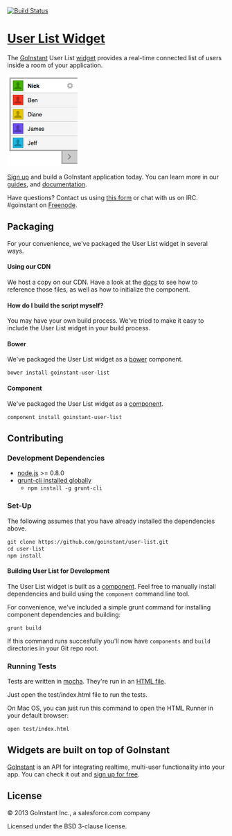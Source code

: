 [![Build Status](https://travis-ci.org/goinstant/user-list.png?branch=master)](https://travis-ci.org/goinstant/user-list)

# [User List Widget](https://developers.goinstant.com/v1/widgets/user_list.html)

The [GoInstant](https://goinstant.com) User List [widget](https://developers.goinstant.com/v1/widgets/index.html) provides a real-time connected list of users inside a room
of your application.

![User List](user-list.png)

[Sign up](https://goinstant.com/signup) and build a GoInstant application today. You can learn more in our
[guides](https://developers.goinstant.com/v1/widgets/guides/index.html),
and
[documentation](https://developers.goinstant.com/v1/widgets/user_list.html).

Have questions? Contact us using [this form](https://goinstant.com/contact) or
chat with us on IRC. #goinstant on [Freenode](http://freenode.net/).

## Packaging
For your convenience, we've packaged the User List widget in several
ways.

#### Using our CDN

We host a copy on our CDN. Have a look at the [docs](https://developers.goinstant.com/v1/widgets/user_list.html)
to see how to reference those files, as well as how to initialize the component.

#### How do I build the script myself?

You may have your own build process. We've tried to make it easy to include
the User List widget in your build process.

#### Bower

We've packaged the User List widget as a [bower](http://bower.io/)
component.

```
bower install goinstant-user-list
```

#### Component

We've packaged the User List widget as a [component](http://component.io/).

```
component install goinstant-user-list
```

## Contributing

### Development Dependencies

- [node.js](http://nodejs.org/) >= 0.8.0
- [grunt-cli installed globally](http://gruntjs.com/getting-started)
  - `npm install -g grunt-cli`

### Set-Up

The following assumes that you have already installed the dependencies above.

```
git clone https://github.com/goinstant/user-list.git
cd user-list
npm install
```

#### Building User List for Development

The User List widget is built as a [component](https://github.com/component/component).
Feel free to manually install dependencies and build using the `component`
command line tool.

For convenience, we've included a simple grunt command for installing
component dependencies and building:

```
grunt build
```

If this command runs succesfully you'll now have `components` and `build`
directories in your Git repo root.

### Running Tests

Tests are written in [mocha](http://visionmedia.github.io/mocha/). They're run
in an [HTML file](http://visionmedia.github.io/mocha/#html-reporter).

Just open the test/index.html file to run the tests.

On Mac OS, you can just run this command to open the HTML Runner in your
default browser:

```
open test/index.html
```

## Widgets are built on top of GoInstant

[GoInstant](https://goinstant.com) is an API for integrating realtime,
multi-user functionality into your app. You can check it out and [sign up for free](https://goinstant.com/signup).

## License

&copy; 2013 GoInstant Inc., a salesforce.com company

Licensed under the BSD 3-clause license.
